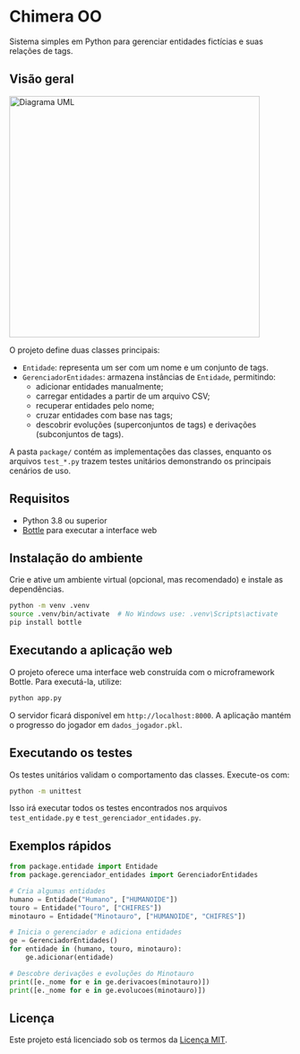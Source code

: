 # Chimera OO

Sistema simples em Python para gerenciar entidades fictícias e suas relações de tags.

## Visão geral

<img width="447" height="430" alt="Diagrama UML" src="https://github.com/user-attachments/assets/cf11429d-863e-4101-84a1-0b28b34762db" />

O projeto define duas classes principais:

- `Entidade`: representa um ser com um nome e um conjunto de tags.
- `GerenciadorEntidades`: armazena instâncias de `Entidade`, permitindo:
  - adicionar entidades manualmente;
  - carregar entidades a partir de um arquivo CSV;
  - recuperar entidades pelo nome;
  - cruzar entidades com base nas tags;
  - descobrir evoluções (superconjuntos de tags) e derivações (subconjuntos de tags).

A pasta `package/` contém as implementações das classes, enquanto os arquivos `test_*.py` trazem testes unitários demonstrando os principais cenários de uso.

## Requisitos

- Python 3.8 ou superior
- [Bottle](https://bottlepy.org/) para executar a interface web

## Instalação do ambiente

Crie e ative um ambiente virtual (opcional, mas recomendado) e instale as dependências.

```bash
python -m venv .venv
source .venv/bin/activate  # No Windows use: .venv\Scripts\activate
pip install bottle
```

## Executando a aplicação web

O projeto oferece uma interface web construída com o microframework Bottle. Para executá-la, utilize:

```bash
python app.py
```

O servidor ficará disponível em `http://localhost:8000`. A aplicação mantém o progresso do jogador em `dados_jogador.pkl`.

## Executando os testes

Os testes unitários validam o comportamento das classes. Execute-os com:

```bash
python -m unittest
```

Isso irá executar todos os testes encontrados nos arquivos `test_entidade.py` e `test_gerenciador_entidades.py`.

## Exemplos rápidos

```python
from package.entidade import Entidade
from package.gerenciador_entidades import GerenciadorEntidades

# Cria algumas entidades
humano = Entidade("Humano", ["HUMANOIDE"])
touro = Entidade("Touro", ["CHIFRES"])
minotauro = Entidade("Minotauro", ["HUMANOIDE", "CHIFRES"])

# Inicia o gerenciador e adiciona entidades
ge = GerenciadorEntidades()
for entidade in (humano, touro, minotauro):
    ge.adicionar(entidade)

# Descobre derivações e evoluções do Minotauro
print([e._nome for e in ge.derivacoes(minotauro)])
print([e._nome for e in ge.evolucoes(minotauro)])
```

## Licença

Este projeto está licenciado sob os termos da [Licença MIT](LICENSE).
